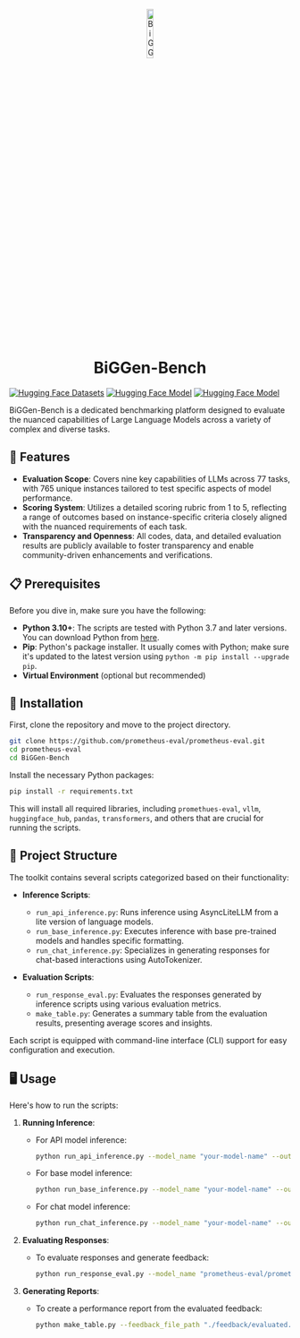 <p align="center">
  <img src="https://raw.githubusercontent.com/prometheus-eval/prometheus-eval/bgb/BiGGen-Bench/assets/logo.png" alt="BiGGen-Bench-Logo" style="width: 15%; display: block; margin: auto;">
</p>

<h1 align="center"> BiGGen-Bench </h1>

<a href="https://huggingface.co/datasets/prometheus-eval/BiGGen-Bench"><img src="https://img.shields.io/badge/%F0%9F%A4%97%20Hugging%20Face-Dataset-ffd21e" alt="Hugging Face Datasets"></a>
<a href="https://huggingface.co/prometheus-eval/prometheus-bgb-8x7b-v2.0"><img src="https://img.shields.io/badge/%F0%9F%A4%97%20Hugging%20Face-Model-ff9d00" alt="Hugging Face Model"></a>
<a href="https://huggingface.co/spaces/prometheus-eval/BiGGen-Bench-Leaderboard"><img src="https://img.shields.io/badge/%F0%9F%A4%97%20Hugging%20Face-Leaderboard-orange" alt="Hugging Face Model"></a>


BiGGen-Bench is a dedicated benchmarking platform designed to evaluate the nuanced capabilities of Large Language Models across a variety of complex and diverse tasks.

## 🚀 Features

- **Evaluation Scope**: Covers nine key capabilities of LLMs across 77 tasks, with 765 unique instances tailored to test specific aspects of model performance.
- **Scoring System**: Utilizes a detailed scoring rubric from 1 to 5, reflecting a range of outcomes based on instance-specific criteria closely aligned with the nuanced requirements of each task.
- **Transparency and Openness**: All codes, data, and detailed evaluation results are publicly available to foster transparency and enable community-driven enhancements and verifications.


## 📋 Prerequisites

Before you dive in, make sure you have the following:

- **Python 3.10+**: The scripts are tested with Python 3.7 and later versions. You can download Python from [here](https://www.python.org/downloads/).
- **Pip**: Python's package installer. It usually comes with Python; make sure it's updated to the latest version using `python -m pip install --upgrade pip`.
- **Virtual Environment** (optional but recommended)

## 🚀 Installation

First, clone the repository and move to the project directory.

```bash
git clone https://github.com/prometheus-eval/prometheus-eval.git
cd prometheus-eval
cd BiGGen-Bench
```

Install the necessary Python packages:

```bash
pip install -r requirements.txt
```

This will install all required libraries, including `promethues-eval`, `vllm`, `huggingface_hub`, `pandas`, `transformers`, and others that are crucial for running the scripts.

## 📁 Project Structure

The toolkit contains several scripts categorized based on their functionality:

- **Inference Scripts**:
  - `run_api_inference.py`: Runs inference using AsyncLiteLLM from a lite version of language models.
  - `run_base_inference.py`: Executes inference with base pre-trained models and handles specific formatting.
  - `run_chat_inference.py`: Specializes in generating responses for chat-based interactions using AutoTokenizer.
  
- **Evaluation Scripts**:
  - `run_response_eval.py`: Evaluates the responses generated by inference scripts using various evaluation metrics.
  - `make_table.py`: Generates a summary table from the evaluation results, presenting average scores and insights.

Each script is equipped with command-line interface (CLI) support for easy configuration and execution.

## 🖥️ Usage

Here's how to run the scripts:

1. **Running Inference**:
   - For API model inference:
     ```bash
     python run_api_inference.py --model_name "your-model-name" --output_file_path "./outputs/api_response.json"
     ```

   - For base model inference:
     ```bash
     python run_base_inference.py --model_name "your-model-name" --output_file_path "./outputs/base_response.json"
     ```

   - For chat model inference:
     ```bash
     python run_chat_inference.py --model_name "your-model-name" --output_file_path "./outputs/chat_response.json"
     ```


2. **Evaluating Responses**:
   - To evaluate responses and generate feedback:
     ```bash
     python run_response_eval.py --model_name "prometheus-eval/prometheus-7b-v2.0" --input_file_path "./outputs/api_response.json" --output_file_path "./feedback/evaluated.json"
     ```

3. **Generating Reports**:
   - To create a performance report from the evaluated feedback:
     ```bash
     python make_table.py --feedback_file_path "./feedback/evaluated.json"
     ```